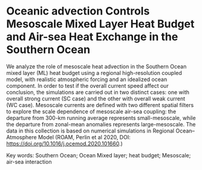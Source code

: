 # Oceanic advection Controls Mesoscale Mixed Layer Heat Budget and Air-sea Heat Exchange in the Southern Ocean

We analyze the role of mesoscale heat advection in the Southern Ocean mixed layer (ML) heat budget using a regional high-resolution coupled model, with realistic atmospheric forcing and an idealized ocean component. In order to test if the overall current speed affect our conclusion, the simulations are carried out in two distinct cases: one with overall strong current (SC case) and the other with overall weak current (WC case). Mesoscale currents are defined with two different spatial filters to explore the scale dependence of mesoscale air-sea coupling: the departure from 300-km running average represents small-mesoscale, while the departure from zonal-mean anomalies represents large-mesoscale. The data in this collection is based on numerical simulations in Regional Ocean–Atmosphere Model (ROAM, Perlin et al 2020, DOI: https://doi.org/10.1016/j.ocemod.2020.101660.)

Key words: Southern Ocean; Ocean Mixed layer; heat budget; Mesoscale; air-sea interaction

